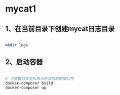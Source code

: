 # mycat1

## 1、在当前目录下创建mycat日志目录

``` bash

mkdir logs

```

## 2、启动容器

``` bash

# 可根据自身主机情况修改映射的端口号
docker-composer build
docker-composer up

```